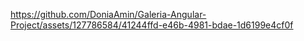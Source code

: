 https://github.com/DoniaAmin/Galeria-Angular-Project/assets/127786584/41244ffd-e46b-4981-bdae-1d6199e4cf0f

